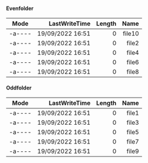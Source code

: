 #### Evenfolder

|Mode|LastWriteTime|Length| Name|
|:----------:|----------:|----------:|----------:|
|-a----     | 19/09/2022     16:51 | 0 |file10|
|-a----     | 19/09/2022     16:51 | 0 |file2|
|-a----     | 19/09/2022     16:51 | 0 |file4|
|-a----     | 19/09/2022     16:51 | 0 |file6|
|-a----     | 19/09/2022     16:51 | 0 |file8|

#### Oddfolder

|Mode|LastWriteTime|Length| Name|
|:----------:|----------:|----------:|----------:|
|-a----       | 19/09/2022     16:51 |             0 |file1|
|-a----       | 19/09/2022     16:51 |             0 |file3|
|-a----       | 19/09/2022     16:51 |             0 |file5|
|-a----       | 19/09/2022     16:51 |             0 |file7|
|-a----       | 19/09/2022     16:51 |             0 |file9|
